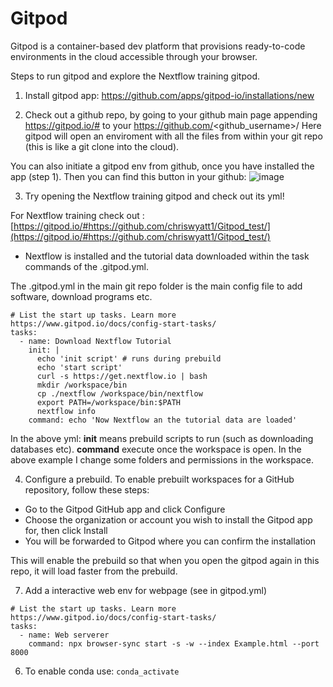 # Gitpod 

Gitpod is a container-based dev platform that provisions ready-to-code environments in the cloud accessible through your browser.

Steps to run gitpod and explore the Nextflow training gitpod.

1. Install gitpod app: https://github.com/apps/gitpod-io/installations/new

2. Check out a github repo, by going to your github main page appending  https://gitpod.io/# to your     https://github.com/<github_username>/<my-repo>
Here gitpod will open an enviroment with all the files from within your git repo (this is like a git clone into the cloud).

You can also initiate a gitpod env from github, once you have installed the app (step 1). Then you can find this button in your github: ![image](https://user-images.githubusercontent.com/9978862/134880020-617e32c2-3de3-4a82-b950-3ec9d3fa3160.png)
  
3. Try opening the Nextflow training gitpod and check out its yml!
  
For Nextflow training check out : 
[https://gitpod.io/#https://github.com/chriswyatt1/Gitpod_test/](https://gitpod.io/#https://github.com/chriswyatt1/Gitpod_test/)

- Nextflow is installed and the tutorial data downloaded within the task commands of the .gitpod.yml.
  
The .gitpod.yml in the main git repo folder is the main config file to add software, download programs etc.

```
# List the start up tasks. Learn more https://www.gitpod.io/docs/config-start-tasks/
tasks:
  - name: Download Nextflow Tutorial
    init: |
      echo 'init script' # runs during prebuild
      echo 'start script'
      curl -s https://get.nextflow.io | bash
      mkdir /workspace/bin
      cp ./nextflow /workspace/bin/nextflow  
      export PATH=/workspace/bin:$PATH
      nextflow info
    command: echo 'Now Nextflow an the tutorial data are loaded'
```
  
In the above yml: 
**init** means prebuild scripts to run (such as downloading databases etc).
**command** execute once the workspace is open. In the above example I change some folders and permissions in the workspace.

4. Configure a prebuild.
To enable prebuilt workspaces for a GitHub repository, follow these steps:

- Go to the Gitpod GitHub app and click Configure
- Choose the organization or account you wish to install the Gitpod app for, then click Install
- You will be forwarded to Gitpod where you can confirm the installation
  
This will enable the prebuild so that when you open the gitpod again in this repo, it will load faster from the prebuild.

7. Add a interactive web env for webpage (see in gitpod.yml)
  
```
# List the start up tasks. Learn more https://www.gitpod.io/docs/config-start-tasks/
tasks:
  - name: Web serverer
    command: npx browser-sync start -s -w --index Example.html --port 8000  
```
  
6. To enable conda use: `conda_activate`
